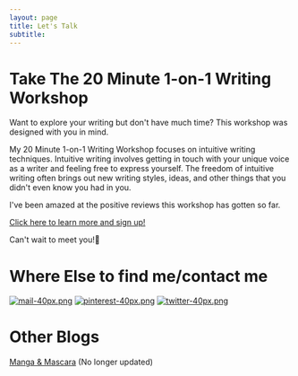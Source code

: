 ```yaml
---
layout: page
title: Let's Talk
subtitle:
---
```

# Take The 20 Minute 1-on-1 Writing Workshop

Want to explore your writing but don't have much time? This workshop was designed with you in mind.

My 20 Minute 1-on-1 Writing Workshop focuses on intuitive writing techniques. Intuitive writing involves getting in touch with your unique voice as a writer and feeling free to express yourself. The freedom of intuitive writing often brings out new writing styles, ideas, and other things that you didn't even know you had in you.

I've been amazed at the positive reviews this workshop has gotten so far. 

[Click here to learn more and sign up!](https://payhip.com/b/9pD0)

Can't wait to meet you!🙂

# Where Else to find me/contact me

[![mail-40px.png](https://i.postimg.cc/yxz84Qmx/mail-40px.png)](mailto:arcadiapage@gmail.com) [![pinterest-40px.png](https://i.postimg.cc/gJh27F61/pinterest-40px.png)](https://www.pinterest.com/arcadiapage/) [![twitter-40px.png](https://i.postimg.cc/R0y0GVqc/twitter-40px.png)](https://twitter.com/arcadiapage) 


# Other Blogs

[Manga & Mascara](https://manga-arcadia.blogspot.com/) (No longer updated)

